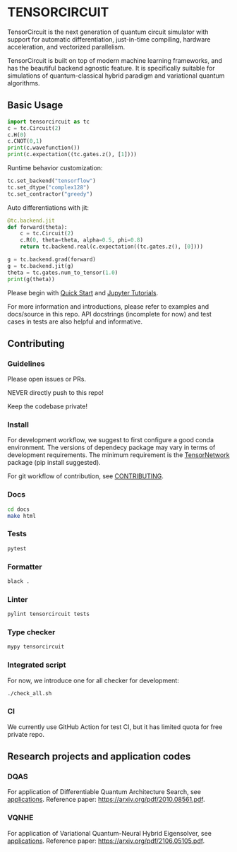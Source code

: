 # TENSORCIRCUIT

TensorCircuit is the next generation of quantum circuit simulator with support for automatic differentiation, just-in-time compiling, hardware acceleration, and vectorized parallelism.

TensorCircuit is built on top of modern machine learning frameworks, and has the beautiful backend agnostic feature. It is specifically suitable for simulations of quantum-classical hybrid paradigm and variational quantum algorithms.

## Basic Usage

```python
import tensorcircuit as tc
c = tc.Circuit(2)
c.H(0)
c.CNOT(0,1)
print(c.wavefunction())
print(c.expectation((tc.gates.z(), [1])))
```

Runtime behavior customization:

```python
tc.set_backend("tensorflow")
tc.set_dtype("complex128")
tc.set_contractor("greedy")
```

Auto differentiations with jit:

```python
@tc.backend.jit
def forward(theta):
    c = tc.Circuit(2)
    c.R(0, theta=theta, alpha=0.5, phi=0.8)
    return tc.backend.real(c.expectation((tc.gates.z(), [0])))

g = tc.backend.grad(forward)
g = tc.backend.jit(g)
theta = tc.gates.num_to_tensor(1.0)
print(g(theta))
```

Please begin with [Quick Start](/docs/source/quickstart.rst) and [Jupyter Tutorials](https://github.com/quclub/tensorcircuit-tutorials/tree/master/tutorials).

For more information and introductions, please refer to examples and docs/source in this repo. API docstrings (incomplete for now) and test cases in tests are also helpful and informative.

## Contributing

### Guidelines

Please open issues or PRs.

NEVER directly push to this repo!

Keep the codebase private!

### Install

For development workflow, we suggest to first configure a good conda environment. The versions of dependecy package may vary in terms of development requirements. The minimum requirement is the [TensorNetwork](https://github.com/google/TensorNetwork) package (pip install suggested).

For git workflow of contribution, see [CONTRIBUTING](/CONTRIBUTING.md).

### Docs

```bash
cd docs
make html
```

### Tests

```bash
pytest
```

### Formatter

```bash
black .
```

### Linter

```bash
pylint tensorcircuit tests
```

### Type checker

```bash
mypy tensorcircuit
```

### Integrated script

For now, we introduce one for all checker for development:

```bash
./check_all.sh
```

### CI

We currently use GitHub Action for test CI, but it has limited quota for free private repo.

## Research projects and application codes

### DQAS

For application of Differentiable Quantum Architecture Search, see [applications](/tensorcircuit/applications). Reference paper: https://arxiv.org/pdf/2010.08561.pdf.

### VQNHE

For application of Variational Quantum-Neural Hybrid Eigensolver, see [applications](/tensorcircuit/applications). Reference paper: https://arxiv.org/pdf/2106.05105.pdf.
